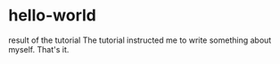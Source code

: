 # hello-world
result of the tutorial
The tutorial instructed me to write something about myself.
That's it.
